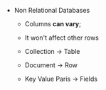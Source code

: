 - Non Relational Databases
	- Columns **can vary**;
	- It won't affect other rows
	
	- Collection -> Table
	- Document -> Row
	- Key Value Paris -> Fields

